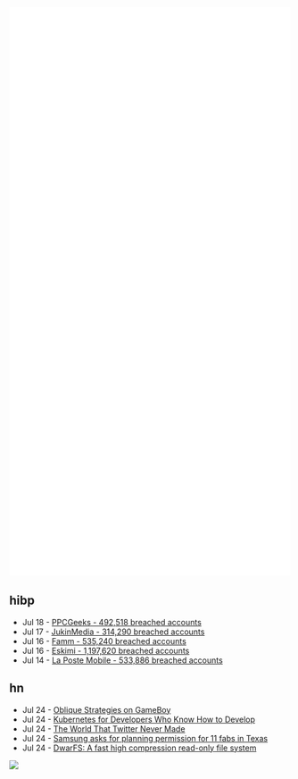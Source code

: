 ![Metrics](https://raw.githubusercontent.com/phixion/phixion/master/metrics.svg)

## hibp

<!--
for https://github.com/phixion/phixion/blob/main/.github/workflows/feeds.yml
-->
<!--START_SECTION:haveibeenpwnd-->
- Jul 18 - [PPCGeeks - 492,518 breached accounts](https://haveibeenpwned.com/PwnedWebsites#PPCGeeks)
- Jul 17 - [JukinMedia - 314,290 breached accounts](https://haveibeenpwned.com/PwnedWebsites#JukinMedia)
- Jul 16 - [Famm - 535,240 breached accounts](https://haveibeenpwned.com/PwnedWebsites#Famm)
- Jul 16 - [Eskimi - 1,197,620 breached accounts](https://haveibeenpwned.com/PwnedWebsites#Eskimi)
- Jul 14 - [La Poste Mobile - 533,886 breached accounts](https://haveibeenpwned.com/PwnedWebsites#LaPosteMobile)
<!--END_SECTION:haveibeenpwnd-->

## hn

<!--
for https://github.com/phixion/phixion/blob/main/.github/workflows/feeds.yml
-->
<!--START_SECTION:hn-->
- Jul 24 - [Oblique Strategies on GameBoy](https://nickyflowers.itch.io/osgb)
- Jul 24 - [Kubernetes for Developers Who Know How to Develop](https://blog.ali.dev/engineering/2022/01/13/k8s-for-developers/)
- Jul 24 - [The World That Twitter Never Made](https://scholars-stage.org/the-world-that-twitter-never-made/)
- Jul 24 - [Samsung asks for planning permission for 11 fabs in Texas](https://www.electronicsweekly.com/uncategorised/802190-2022-07/)
- Jul 24 - [DwarFS: A fast high compression read-only file system](https://github.com/mhx/dwarfs)
<!--END_SECTION:hn-->

<!--
for https://yhype.me
-->
![](https://hit.yhype.me/github/profile?user_id=13013670)
